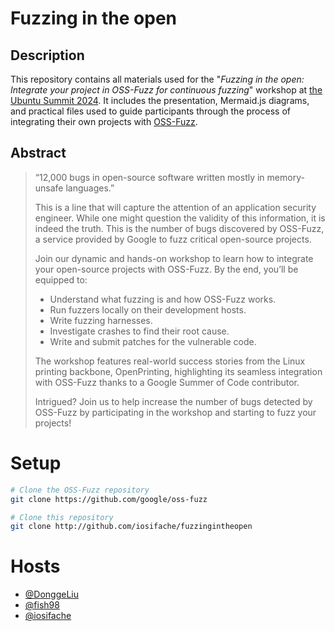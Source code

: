 # Fuzzing in the open

## Description

This repository contains all materials used for the "*Fuzzing in the open: Integrate your project in OSS-Fuzz for continuous fuzzing*" workshop at [the Ubuntu Summit 2024](https://events.canonical.com/event/51/contributions/540/). It includes the presentation, Mermaid.js diagrams, and practical files used to guide participants through the process of integrating their own projects with [OSS-Fuzz](https://github.com/google/oss-fuzz).

## Abstract

> “12,000 bugs in open-source software written mostly in memory-unsafe languages.”
> 
> This is a line that will capture the attention of an application security engineer. While one might question the validity of this information, it is indeed the truth. This is the number of bugs discovered by OSS-Fuzz, a service provided by Google to fuzz critical open-source projects.
> 
> Join our dynamic and hands-on workshop to learn how to integrate your open-source projects with OSS-Fuzz. By the end, you’ll be equipped to:
> 
> - Understand what fuzzing is and how OSS-Fuzz works.
> - Run fuzzers locally on their development hosts.
> - Write fuzzing harnesses.
> - Investigate crashes to find their root cause.
> - Write and submit patches for the vulnerable code.
> 
> The workshop features real-world success stories from the Linux printing backbone, OpenPrinting, highlighting its seamless integration with OSS-Fuzz thanks to a Google Summer of Code contributor.
> 
> Intrigued? Join us to help increase the number of bugs detected by OSS-Fuzz by participating in the workshop and starting to fuzz your projects!

# Setup

```bash
# Clone the OSS-Fuzz repository
git clone https://github.com/google/oss-fuzz

# Clone this repository
git clone http://github.com/iosifache/fuzzingintheopen
```

# Hosts

- [@DonggeLiu](https://github.com/DonggeLiu)
- [@fish98](https://github.com/fish98)
- [@iosifache](https://github.com/iosifache)
